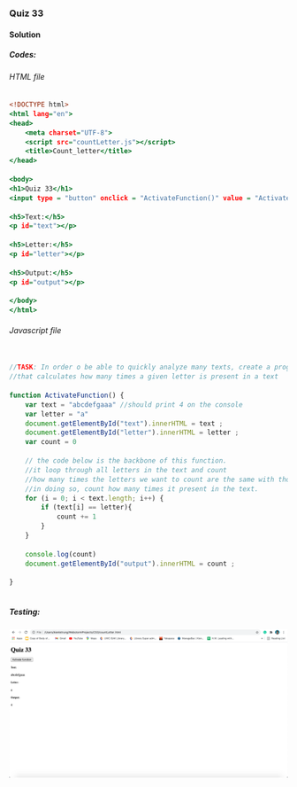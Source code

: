 ### Quiz 33


#### Solution



##### Codes:

###### HTML file
```.html
<!DOCTYPE html>
<html lang="en">
<head>
    <meta charset="UTF-8">
    <script src="countLetter.js"></script>
    <title>Count_letter</title>
</head>

<body>
<h1>Quiz 33</h1>
<input type = "button" onclick = "ActivateFunction()" value = "Activate function">

<h5>Text:</h5>
<p id="text"></p>

<h5>Letter:</h5>
<p id="letter"></p>

<h5>Output:</h5>
<p id="output"></p>

</body>
</html>

```

###### Javascript file
```.js

//TASK: In order o be able to quickly analyze many texts, create a progra
//that calculates how many times a given letter is present in a text

function ActivateFunction() {
    var text = "abcdefgaaa" //should print 4 on the console
    var letter = "a"
    document.getElementById("text").innerHTML = text ;
    document.getElementById("letter").innerHTML = letter ;
    var count = 0

    // the code below is the backbone of this function.
    //it loop through all letters in the text and count
    //how many times the letters we want to count are the same with those letters
    //in doing so, count how many times it present in the text.
    for (i = 0; i < text.length; i++) {
        if (text[i] == letter){
            count += 1
        }
    }

    console.log(count)
    document.getElementById("output").innerHTML = count ;

}



```

##### Testing:

![](https://github.com/BrightChanges/Unit-4/blob/main/Screen%20Shot%200003-04-22%20at%2011.35.42.png)

